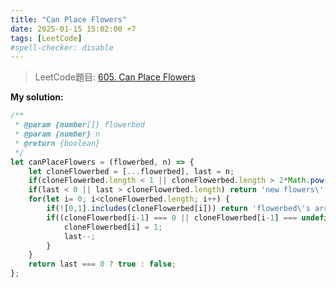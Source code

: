 ```yaml
---
title: "Can Place Flowers"
date: 2025-01-15 15:02:00 +7
tags: [LeetCode]
#spell-checker: disable
---
```


> LeetCode題目: [605. Can Place Flowers](https://leetcode.com/problems/can-place-flowers/description/?envType=study-plan-v2&envId=leetcode-75)

**My solution:**
```js
/**
 * @param {number[]} flowerbed
 * @param {number} n
 * @return {boolean}
 */
let canPlaceFlowers = (flowerbed, n) => {
    let cloneFlowerbed = [...flowerbed], last = n;
    if(cloneFlowerbed.length < 1 || cloneFlowerbed.length > 2*Math.pow(10,4)) return 'flowerbed\'s length error!';
    if(last < 0 || last > cloneFlowerbed.length) return 'new flowers\' length error';
    for(let i= 0; i<cloneFlowerbed.length; i++) {
        if(![0,1].includes(cloneFlowerbed[i])) return 'flowerbed\'s array just only type 0 or 1'
        if((cloneFlowerbed[i-1] === 0 || cloneFlowerbed[i-1] === undefined) && cloneFlowerbed[i] === 0 && (cloneFlowerbed[i+1] === 0 || cloneFlowerbed[i+1] === undefined) && last > 0) {
            cloneFlowerbed[i] = 1;
            last--;
        }
    }
    return last === 0 ? true : false;
};
```
